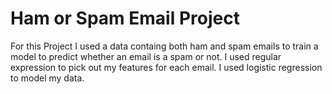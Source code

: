 # Ham or Spam Email Project

For this Project I used a data containg both ham and spam emails to train a model to predict whether an email is a spam or not.
I used regular expression to pick out my features for each email.
I used logistic regression to model my data.
